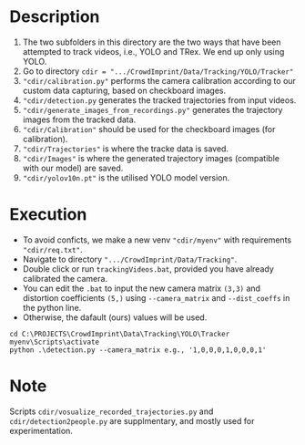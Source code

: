 
# Description
1. The two subfolders in this directory are the two ways that have been attempted to track videos, i.e., YOLO and TRex. We end up only using YOLO.
2. Go to directory `cdir = ".../CrowdImprint/Data/Tracking/YOLO/Tracker"`
3. `"cdir/calibration.py"` performs the camera calibration according to our custom data capturing, based on checkboard images.
4. `"cdir/detection.py` generates the tracked trajectories from input videos. 
5. `"cdir/generate_images_from_recordings.py"` generates the trajectory images from the tracked data.
6. `"cdir/Calibration"` should be used for the checkboard images (for calibration).
7. `"cdir/Trajectories"` is where the tracke data is saved.
8. `"cdir/Images"` is where the generated trajectory images (compatible with our model) are saved.
9. `"cdir/yolov10n.pt"` is the utilised YOLO model version.

# Execution
- To avoid conficts, we make a new venv `"cdir/myenv"` with requirements `"cdir/req.txt"`.
- Navigate to directory `".../CrowdImprint/Data/Tracking"`.
- Double click  or run `trackingVideos.bat`, provided you have already calibrated the camera.
- You can edit the `.bat` to input the new camera matrix `(3,3)` and distortion coefficients `(5,)` using `--camera_matrix` and `--dist_coeffs` in the python line. 
- Otherwise, the dafault (ours) values will be used.
```
cd C:\PROJECTS\CrowdImprint\Data\Tracking\YOLO\Tracker
myenv\Scripts\activate
python .\detection.py --camera_matrix e.g., '1,0,0,0,1,0,0,0,1'
```

# Note
Scripts `cdir/vosualize_recorded_trajectories.py` and `cdir/detection2people.py` are supplmentary, and mostly used for experimentation.
